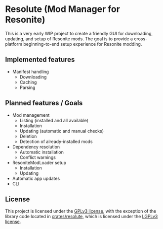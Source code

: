 # Resolute (Mod Manager for Resonite)
This is a very early WIP project to create a friendly GUI for downloading, updating, and setup of Resonite mods.
The goal is to provide a cross-platform beginning-to-end setup experience for Resonite modding.

## Implemented features
- Manifest handling
	* Downloading
	* Caching
	* Parsing

## Planned features / Goals
- Mod management
	* Listing (installed and all available)
	* Installation
	* Updating (automatic and manual checks)
	* Deletion
	* Detection of already-installed mods
- Dependency resolution
	* Automatic installation
	* Conflict warnings
- ResoniteModLoader setup
	* Installation
	* Updating
- Automatic app updates
- CLI

## License
This project is licensed under the [GPLv3 license](https://www.gnu.org/licenses/gpl-3.0),
with the exception of the library code located in [crates/resolute](./crates/resolute),
which is licensed under the [LGPLv3 license](https://www.gnu.org/licenses/lgpl-3.0).
